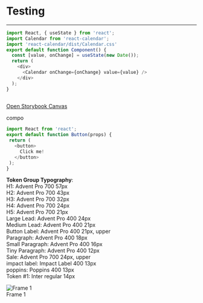 
# Testing 

---

```javascript  
import React, { useState } from 'react';
import Calendar from 'react-calendar';
import 'react-calendar/dist/Calendar.css'
export default function Component() {
  const [value, onChange] = useState(new Date());
  return (
    <div> 
      <Calendar onChange={onChange} value={value} />
    </div>
  );
}
  
```

  
[Open Storybook Canvas](https://6195b518b76f57003aa69b4c-ynczzfqqyq.chromatic.com?path=%2Fstory%2Fbuttons-buttongroup--primary-color&addons=1&stories=0&panel=true&nav=false)  


compo

```javascript  
import React from 'react';
export default function Button(props) {
 return (
   <button>
     Click me!
   </button>
 );
}  
```

  
**Token Group Typography**:    
H1: Advent Pro 700 57px  
H2: Advent Pro 700 43px  
H3: Advent Pro 700 32px  
H4: Advent Pro 700 24px  
H5: Advent Pro 700 21px  
Large Lead: Advent Pro 400 24px  
Medium Lead: Advent Pro 400 21px  
Button Label: Advent Pro 400 21px, upper  
Paragraph: Advent Pro 400 18px  
Small Paragraph: Advent Pro 400 16px  
Tiny Paragraph: Advent Pro 400 12px  
Sale: Advent Pro 700 24px, upper  
impact label: Impact Label 400 13px  
poppins: Poppins 400 13px  
Token #1: Inter regular 14px  


  
  


  
![Frame 1](https://studio-assets.supernova.io/design-systems/95692/d271759d-f22e-4f24-9af8-a35a68f74847.png)  
Frame 1  
